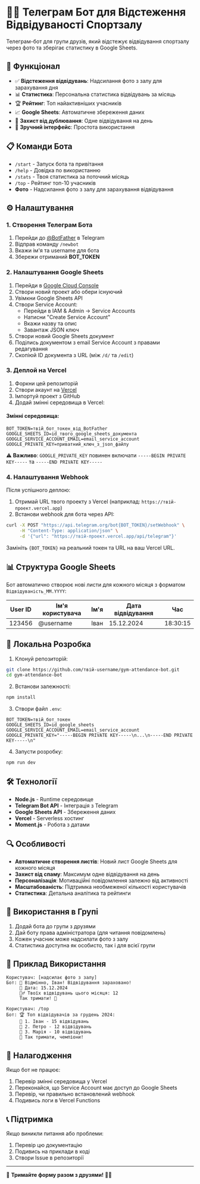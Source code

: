 # 🏋️‍♂️ Телеграм Бот для Відстеження Відвідуваності Спортзалу

Телеграм-бот для групи друзів, який відстежує відвідування спортзалу через фото та зберігає статистику в Google Sheets.

## 🚀 Функціонал

- ✅ **Відстеження відвідувань**: Надсилання фото з залу для зарахування дня
- 📊 **Статистика**: Персональна статистика відвідувань за місяць
- 🏆 **Рейтинг**: Топ найактивніших учасників
- 📈 **Google Sheets**: Автоматичне збереження даних
- 🔄 **Захист від дублювання**: Одне відвідування на день
- 📱 **Зручний інтерфейс**: Простота використання

## 📋 Команди Бота

- `/start` - Запуск бота та привітання
- `/help` - Довідка по використанню
- `/stats` - Твоя статистика за поточний місяць
- `/top` - Рейтинг топ-10 учасників
- **Фото** - Надсилання фото з залу для зарахування відвідування

## ⚙️ Налаштування

### 1. Створення Телеграм Бота

1. Перейди до [@BotFather](https://t.me/BotFather) в Telegram
2. Відправ команду `/newbot`
3. Вкажи ім'я та username для бота
4. Збережи отриманий **BOT_TOKEN**

### 2. Налаштування Google Sheets

1. Перейди в [Google Cloud Console](https://console.cloud.google.com/)
2. Створи новий проект або обери існуючий
3. Увімкни Google Sheets API
4. Створи Service Account:
   - Перейди в IAM & Admin → Service Accounts
   - Натисни "Create Service Account"
   - Вкажи назву та опис
   - Завантаж JSON ключ
5. Створи новий Google Sheets документ
6. Поділись документом з email Service Account з правами редагування
7. Скопіюй ID документа з URL (між `/d/` та `/edit`)

### 3. Деплой на Vercel

1. Форкни цей репозиторій
2. Створи акаунт на [Vercel](https://vercel.com)
3. Імпортуй проект з GitHub
4. Додай змінні середовища в Vercel:

#### Змінні середовища:

```
BOT_TOKEN=твій_бот_токен_від_BotFather
GOOGLE_SHEETS_ID=id_твого_google_sheets_документа
GOOGLE_SERVICE_ACCOUNT_EMAIL=email_service_account
GOOGLE_PRIVATE_KEY=приватний_ключ_з_json_файлу
```

⚠️ **Важливо**: `GOOGLE_PRIVATE_KEY` повинен включати `-----BEGIN PRIVATE KEY-----` та `-----END PRIVATE KEY-----`

### 4. Налаштування Webhook

Після успішного деплою:

1. Отримай URL твого проекту з Vercel (наприклад: `https://твій-проект.vercel.app`)
2. Встанови webhook для бота через API:

```bash
curl -X POST "https://api.telegram.org/bot{BOT_TOKEN}/setWebhook" \
     -H "Content-Type: application/json" \
     -d '{"url": "https://твій-проект.vercel.app/api/telegram"}'
```

Замініть `{BOT_TOKEN}` на реальний токен та URL на ваш Vercel URL.

## 📊 Структура Google Sheets

Бот автоматично створює нові листи для кожного місяця з форматом `Відвідуваність_MM.YYYY`:

| User ID | Ім'я користувача | Ім'я | Дата відвідування | Час |
|---------|------------------|------|-------------------|-----|
| 123456  | @username        | Іван | 15.12.2024        | 18:30:15 |

## 🔧 Локальна Розробка

1. Клонуй репозиторій:
```bash
git clone https://github.com/твій-username/gym-attendance-bot.git
cd gym-attendance-bot
```

2. Встанови залежності:
```bash
npm install
```

3. Створи файл `.env`:
```env
BOT_TOKEN=твій_бот_токен
GOOGLE_SHEETS_ID=id_google_sheets
GOOGLE_SERVICE_ACCOUNT_EMAIL=email_service_account
GOOGLE_PRIVATE_KEY="-----BEGIN PRIVATE KEY-----\n...\n-----END PRIVATE KEY-----\n"
```

4. Запусти розробку:
```bash
npm run dev
```

## 🛠️ Технології

- **Node.js** - Runtime середовище
- **Telegram Bot API** - Інтеграція з Telegram
- **Google Sheets API** - Збереження даних
- **Vercel** - Serverless хостинг
- **Moment.js** - Робота з датами

## 🔍 Особливості

- **Автоматичне створення листів**: Новий лист Google Sheets для кожного місяця
- **Захист від спаму**: Максимум одне відвідування на день
- **Персоналізація**: Мотиваційні повідомлення залежно від активності
- **Масштабованість**: Підтримка необмеженої кількості користувачів
- **Статистика**: Детальна аналітика та рейтинги

## 🤝 Використання в Групі

1. Додай бота до групи з друзями
2. Дай боту права адміністратора (для читання повідомлень)
3. Кожен учасник може надсилати фото з залу
4. Статистика доступна як особисто, так і для всієї групи

## 📝 Приклад Використання

```
Користувач: [надсилає фото з залу]
Бот: 🎉 Відмінно, Іван! Відвідування зараховано!
     📅 Дата: 15.12.2024
     🏋️‍♂️ Твоїх відвідувань цього місяця: 12
     Так тримати! 💪

Користувач: /top
Бот: 🏆 Топ відвідувачів за грудень 2024:
     🥇 1. Іван - 15 відвідувань
     🥈 2. Петро - 12 відвідувань
     🥉 3. Марія - 10 відвідувань
     💪 Так тримати, чемпіони!
```

## 🔧 Налагодження

Якщо бот не працює:

1. Перевір змінні середовища у Vercel
2. Переконайся, що Service Account має доступ до Google Sheets
3. Перевір, чи правильно встановлений webhook
4. Подивись логи в Vercel Functions

## 📞 Підтримка

Якщо виникли питання або проблеми:
1. Перевір цю документацію
2. Подивись на приклади в коді
3. Створи Issue в репозиторії

---

💪 **Тримайте форму разом з друзями!** 🏋️‍♂️ 
